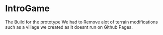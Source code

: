 # IntroGame
The Build for the prototype We had to Remove alot of terrain modifications such as a village we created as it doesnt run on Github Pages.

